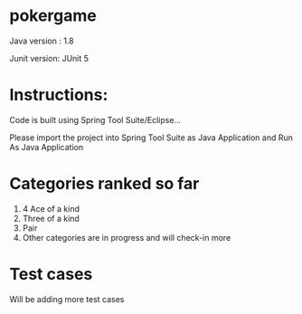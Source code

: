 # pokergame


Java version : 1.8

Junit version: JUnit 5

Instructions:
==============
Code is built using Spring Tool Suite/Eclipse...

Please import the project into Spring Tool Suite as Java Application and Run As Java Application

Categories ranked so far
=========================

1. 4 Ace of a kind
2. Three of a kind
3. Pair
4. Other categories are in progress and will check-in more



Test cases
===========
Will be adding more test cases
